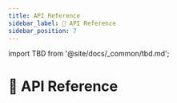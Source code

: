 ```yaml
---
title: API Reference
sidebar_label: 🔎 API Reference
sidebar_position: 7
---
```


import TBD from '@site/docs/\_common/tbd.md';

# 🔎 API Reference

<TBD/>
